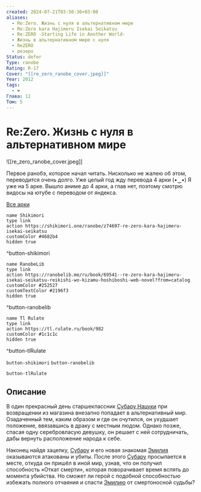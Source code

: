 ```yaml
---
created: 2024-07-21T03:50:36+03:00
aliases:
  - Re:Zero. Жизнь с нуля в альтернативном мире
  - Re:Zero kara Hajimeru Isekai Seikatsu
  - Re:ZERO -Starting Life in Another World-
  - Жизнь в альтернативном мире с нуля
  - ReZERO
  - резеро
Status: defer
Type: ranobe
Rating: R-17
Cover: "[[re_zero_ranobe_cover.jpeg]]"
Year: 2012
tags:
  - ❤
Глава: 11
Том: 5
---
```


# Re:Zero. Жизнь с нуля в альтернативном мире

![[re_zero_ranobe_cover.jpeg]]

Первое ранобэ, которое начал читать. Нисколько не жалею об этом, переводится очень долго. Уже целый год жду перевода 4 арки (•‿•) Я уже на 5 арке. Вышло аниме до 4 арки, а глав нет, поэтому смотрю видосы на ютубе с переводом от яндекса.

[Все арки](https://drive.google.com/drive/u/0/mobile/folders/16AuQsRBF16hHv-Kco7VNheXWX56jyIpl?usp=drive_link)

```button
name Shikimori
type link
action https://shikimori.one/ranobe/z74697-re-zero-kara-hajimeru-isekai-seikatsu
customColor #4682b4
hidden true
```
^button-shikimori

```button
name RanobeLib
type link
action https://ranobelib.me/ru/book/69541--re-zero-kara-hajimeru-isekai-seikatsu-reikishi-wo-kizamu-hoshiboshi-web-novel?from=catalog
customColor #252527
customTextColor #2196f3
hidden true
```
^button-ranobelib

```button
name Tl Rulate
type link
action https://tl.rulate.ru/book/982
customColor #1c1c1c
hidden true
```
^button-tlRulate

`button-shikimori` `button-ranobelib`

`button-tlRulate`

## Описание

В один прекрасный день старшеклассник [Субару Нацуки](https://shikimori.one/characters/118735-subaru-natsuki) при возвращении из магазина внезапно попадает в альтернативный мир. Озадаченный тем, каким образом и где он очутился, он ухудшает положение, ввязавшись в драку с местным людом. Однако позже, спасая одну серебровласую девушку, он решает с ней сотрудничать, дабы вернуть расположение народа к себе.

Наконец найдя зацепку, [Субару](https://shikimori.one/characters/118735-subaru-natsuki) и его новая знакомая [Эмилия](https://shikimori.one/characters/118737-emilia) оказываются атакованы и убиты. После этого [Субару](https://shikimori.one/characters/118735-subaru-natsuki) просыпается в месте, откуда он пришёл в иной мир, узнав, что он получил способность «Откат смерти», которая поворачивает время вспять до момента убийства. Но сможет ли герой с подобной способностью избежать полного отчаяния и спасти [Эмилию](https://shikimori.one/characters/118737-emilia) от смертоносной судьбы?
